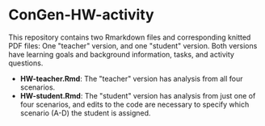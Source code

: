 # ConGen-HW-activity  

This repository contains two Rmarkdown files and corresponding knitted PDF files: One "teacher" version, and one "student" version. Both versions have learning goals and background information, tasks, and activity questions.
* **HW-teacher.Rmd**: The "teacher" version has analysis from all four scenarios.   
* **HW-student.Rmd**: The "student" version has analysis from just one of four scenarios, and edits to the code are necessary to specify which scenario (A-D) the student is assigned.

